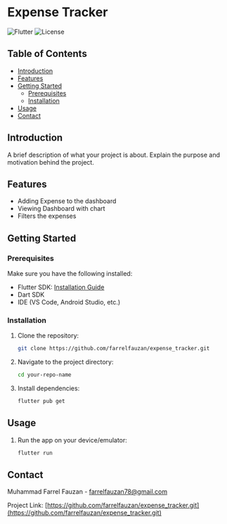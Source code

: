# Expense Tracker

![Flutter](https://img.shields.io/badge/Flutter-v1.0-blue) ![License](https://img.shields.io/badge/license-MIT-green)

## Table of Contents
- [Introduction](#introduction)
- [Features](#features)
- [Getting Started](#getting-started)
  - [Prerequisites](#prerequisites)
  - [Installation](#installation)
- [Usage](#usage)
- [Contact](#contact)

## Introduction
A brief description of what your project is about. Explain the purpose and motivation behind the project.

## Features
- Adding Expense to the dashboard
- Viewing Dashboard with chart
- Filters the expenses

## Getting Started

### Prerequisites
Make sure you have the following installed:
- Flutter SDK: [Installation Guide](https://flutter.dev/docs/get-started/install)
- Dart SDK
- IDE (VS Code, Android Studio, etc.)

### Installation
1. Clone the repository:
    ```bash
    git clone https://github.com/farrelfauzan/expense_tracker.git
    ```
2. Navigate to the project directory:
    ```bash
    cd your-repo-name
    ```
3. Install dependencies:
    ```bash
    flutter pub get
    ```

## Usage
1. Run the app on your device/emulator:
    ```bash
    flutter run
    ```

## Contact
Muhammad Farrel Fauzan - [farrelfauzan78@gmail.com](mailto:farrelfauzan78@gmail.com)

Project Link: [https://github.com/farrelfauzan/expense_tracker.git](https://github.com/farrelfauzan/expense_tracker.git)
